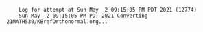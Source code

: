         Log for attempt at Sun May  2 09:15:05 PM PDT 2021 (12774)
        Sun May  2 09:15:05 PM PDT 2021 Converting 21MATH530/KBrefOrthonormal.org...
